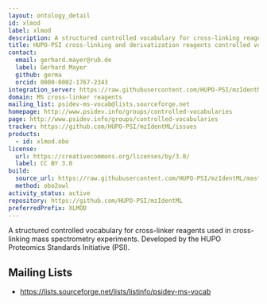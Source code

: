 ```yaml
---
layout: ontology_detail
id: xlmod
label: xlmod
description: A structured controlled vocabulary for cross-linking reagents used with proteomics mass spectrometry.
title: HUPO-PSI cross-linking and derivatization reagents controlled vocabulary
contact:
  email: gerhard.mayer@rub.de
  label: Gerhard Mayer
  github: germa
  orcid: 0000-0002-1767-2343
integration_server: https://raw.githubusercontent.com/HUPO-PSI/mzIdentML/tree/master/cv
domain: MS cross-linker reagents
mailing_list: psidev-ms-vocab@lists.sourceforge.net
homepage: http://www.psidev.info/groups/controlled-vocabularies
page: http://www.psidev.info/groups/controlled-vocabularies
tracker: https://github.com/HUPO-PSI/mzIdentML/issues
products:
  - id: xlmod.obo
license:
  url: https://creativecommons.org/licenses/by/3.0/
  label: CC BY 3.0
build:
  source_url: https://raw.githubusercontent.com/HUPO-PSI/mzIdentML/master/cv/XLMOD.obo
  method: obo2owl
activity_status: active
repository: https://github.com/HUPO-PSI/mzIdentML
preferredPrefix: XLMOD
---
```


A structured controlled vocabulary for cross-linker reagents used in cross-linking mass spectrometry experiments. Developed by the HUPO Proteomics Standards Initiative (PSI).

## Mailing Lists

 * https://lists.sourceforge.net/lists/listinfo/psidev-ms-vocab
